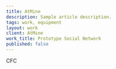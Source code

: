 ```yaml
---
title: AtMine
description: Sample article description.
tags: work, equipment
layout: work
client: AtMine
work_title: Prototype Social Network
published: false
---
```


CFC